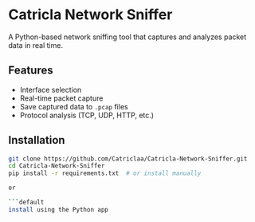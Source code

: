 # Catricla Network Sniffer

A Python-based network sniffing tool that captures and analyzes packet data in real time.

## Features
- Interface selection
- Real-time packet capture
- Save captured data to `.pcap` files
- Protocol analysis (TCP, UDP, HTTP, etc.)

## Installation

```bash
git clone https://github.com/Catriclaa/Catricla-Network-Sniffer.git
cd Catricla-Network-Sniffer
pip install -r requirements.txt  # or install manually

or

```default
install using the Python app
